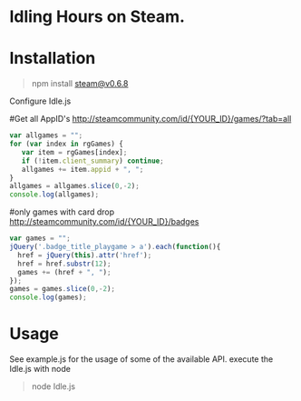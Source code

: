 # Idling Hours on Steam.

# Installation

> npm install steam@v0.6.8

Configure Idle.js

#Get all AppID's 
http://steamcommunity.com/id/{YOUR_ID}/games/?tab=all
```javascript
var allgames = "";
for (var index in rgGames) {
   var item = rgGames[index];
   if (!item.client_summary) continue;
   allgames += item.appid + ", ";
}
allgames = allgames.slice(0,-2);
console.log(allgames);
```

#only games with card drop
http://steamcommunity.com/id/{YOUR_ID}/badges
```javascript
var games = "";
jQuery('.badge_title_playgame > a').each(function(){
  href = jQuery(this).attr('href');
  href = href.substr(12);
  games += (href + ", ");
});
games = games.slice(0,-2);
console.log(games);
```

# Usage
See example.js for the usage of some of the available API.
execute the Idle.js with node
> node Idle.js

